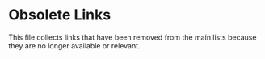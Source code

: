 # Obsolete Links

This file collects links that have been removed from the main lists because they are no longer available or relevant.

